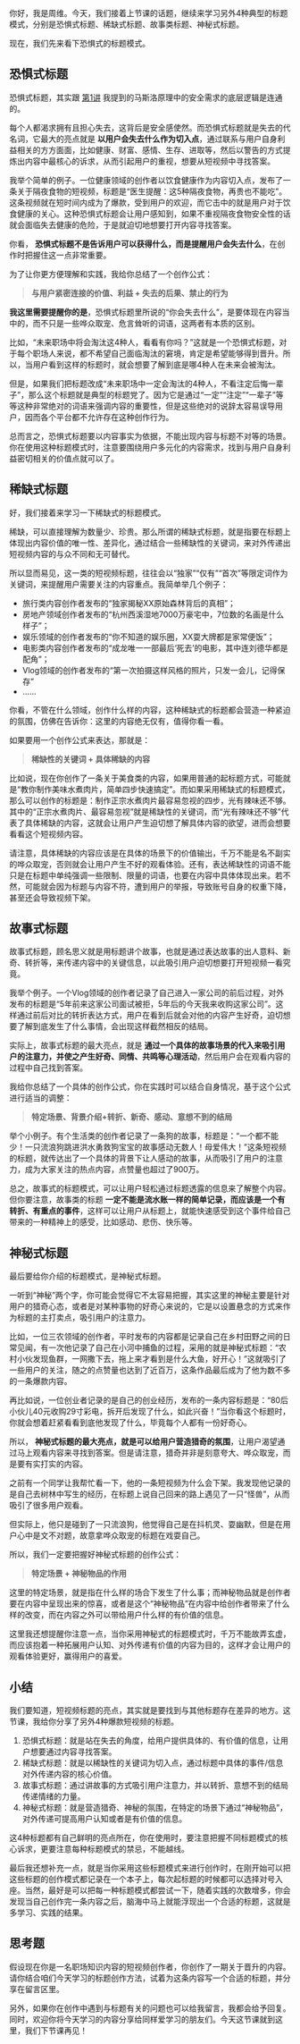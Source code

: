 你好，我是周维。今天，我们接着上节课的话题，继续来学习另外4种典型的标题模式，分别是恐惧式标题、稀缺式标题、故事类标题、神秘式标题。

现在，我们先来看下恐惧式的标题模式。

## 恐惧式标题

恐惧式标题，其实跟 [第1讲](https://time.geekbang.org/column/article/347363) 我提到的马斯洛原理中的安全需求的底层逻辑是连通的。

每个人都渴求拥有且担心失去，这背后是安全感使然。而恐惧式标题就是失去的代名词，它最大的亮点就是 **以用户会失去什么作为切入点**，通过联系与用户自身利益相关的方方面面，比如健康、财富、感情、生存、进取等，然后以警告的方式提炼出内容中最核心的诉求，从而引起用户的重视，想要从短视频中寻找答案。

我举个简单的例子。一位健康领域的创作者以饮食健康作为内容切入点，发布了一条关于隔夜食物的短视频，标题是“医生提醒：这5种隔夜食物，再贵也不能吃”。这条视频就在短时间内成为了爆款，受到用户的欢迎，而它击中的就是用户对于饮食健康的关心。这种恐惧式标题会让用户感知到，如果不重视隔夜食物安全性的话就会面临失去健康的危险，于是就迫切地想要打开内容寻找答案。

你看， **恐惧式标题不是告诉用户可以获得什么，而是提醒用户会失去什么**，在创作时把握住这一点非常重要。

为了让你更方便理解和实践，我给你总结了一个创作公式：

> **与用户紧密连接的价值、利益 \+ 失去的后果、禁止的行为**

**我这里需要提醒你的是**，恐惧式标题里所说的“你会失去什么”，是要体现在内容当中的，而不只是一些哗众取宠、危言耸听的词语，这两者有本质的区别。

比如，“未来职场中将会淘汰这4种人，看看有你吗？”这就是一个恐惧式标题，对于每个职场人来说，都不希望自己面临淘汰的窘境，肯定是希望能够得到晋升。所以，当用户看到这样的标题时，就会想要了解到底是哪4种人在未来会被淘汰。

但是，如果我们把标题改成“未来职场中一定会淘汰的4种人，不看注定后悔一辈子”，那么这个标题就是典型的标题党了。因为它是通过“一定”“注定”“一辈子”等等这种非常绝对的词语来强调内容的重要性，但是这些绝对的说辞太容易误导用户，因而各个平台都不允许存在这种创作行为。

总而言之，恐惧式标题要以内容事实为依据，不能出现内容与标题不对等的场景。你在使用这种标题模式时，注意要围绕用户多元化的内容需求，找到与用户自身利益密切相关的价值点就可以了。

## 稀缺式标题

好，我们接着来学习一下稀缺式的标题模式。

稀缺，可以直接理解为数量少、珍贵。那么所谓的稀缺式标题，就是指要在标题上体现出内容价值的唯一性、差异化，通过结合一些稀缺性的关键词，来对外传递出短视频内容的与众不同和无可替代。

所以显而易见，这一类的短视频标题，往往会以“独家”“仅有”“首次”等限定词作为关键词，来提醒用户需要关注的内容重点。我简单举几个例子：

- 旅行类内容创作者发布的“独家揭秘XX原始森林背后的真相”；
- 房地产领域创作者发布的“杭州西溪湿地7000万豪宅中，7位数的名画是什么样子”；
- 娱乐领域的创作者发布的“你不知道的娱乐圈，XX耍大牌都是家常便饭”；
- 电影类内容创作者发布的“成龙唯一一部最后‘死去’的电影，其中连刘德华都是配角”；
- Vlog领域的创作者发布的“第一次拍摄这样风格的照片，只发一会儿，记得保存”
- ……

你看，不管在什么领域，创作什么样的内容，这种稀缺式的标题都会营造一种紧迫的氛围，仿佛在告诉你：这里的内容绝无仅有，值得你看一看。

如果要用一个创作公式来表达，那就是：

> **稀缺性的关键词 \+ 具体稀缺的内容**

比如说，现在你创作了一条关于美食类的内容，如果用普通的起标题方式，可能就是“教你制作美味水煮肉片，简单四步快速搞定”。而如果采用稀缺式的标题模式，那么可以创作的标题是：制作正宗水煮肉片最容易忽视的四步，光有辣味还不够。其中的“正宗水煮肉片、最容易忽视”就是稀缺性的关键词，而“光有辣味还不够”代表了具体稀缺的内容，这就会让用户产生迫切想了解具体内容的欲望，进而会想要看看这个短视频内容。

请注意，具体稀缺的内容应该是在具体的场景下的价值输出，千万不能是名不副实的哗众取宠，否则就会让用户产生不好的观看体验。还有，表达稀缺性的词语不能只是在标题中单纯强调一些限制、限量的词语，也要在内容中具体体现出来。若不然，可能就会因为标题与内容不符，遭到用户的举报，导致账号自身的权重下降，甚至还会导致视频下架。

## 故事式标题

故事式标题，顾名思义就是用标题讲个故事，也就是通过表达故事的出人意料、新奇、转折等，来传递内容中的关键信息，以此吸引用户迫切想要打开短视频一看究竟。

我举个例子。一个Vlog领域的创作者记录了自己进入一家公司的前后过程，对外发布的标题是“5年前来这家公司面试被拒，5年后的今天我来收购这家公司”。这样通过前后对比的转折表达方式，用户在看到后就会对他的内容产生好奇，迫切想要了解到底发生了什么事情，会出现这样截然相反的结局。

实际上，故事式标题的最大亮点，就是 **通过一个具体的故事场景的代入来吸引用户的注意力，并使之产生好奇、同情、共鸣等心理活动**，然后用户会在观看内容的过程中自己找到答案。

我给你总结了一个具体的创作公式，你在实践时可以结合自身情况，基于这个公式进行适当的调整：

> **特定场景、背景介绍+转折、新奇、感动、意想不到的结局**

举个小例子。有个生活类的创作者记录了一条狗的故事，标题是：“一个都不能少！一只流浪狗跳进洪水勇救狗宝宝的故事感动无数人！母爱伟大！”这条短视频的标题，就传达出了一个具体的背景下让人感动的故事，从而吸引了用户的注意力，成为大家关注的热点内容，点赞量也超过了900万。

总之，故事式的标题模式，可以让用户轻松通过标题透露的信息来了解整个内容。但你要注意，故事类的标题 **一定不能是流水账一样的简单记录，而应该是一个有转折、有重点的事件**，这样可以让用户从标题上，就能快速感受到这个事件给自己带来的一种精神上的感受，比如感动、悲伤、快乐等。

## 神秘式标题

最后要给你介绍的标题模式，是神秘式标题。

一听到“神秘”两个字，你可能会觉得它不太容易把握，其实这里的神秘主要是针对用户的猎奇心态，或者是对某种事物的好奇心来说的，它是以设置悬念的方式来作为标题的主打卖点，吸引用户的注意力。

比如，一位三农领域的创作者，平时发布的内容都是记录自己在乡村田野之间的日常见闻，有一次他记录了自己在小河中捕鱼的过程，采用的就是神秘式标题：“农村小伙发现鱼群，一网撒下去，拖上来才看到是什么大鱼，好开心！”这就吸引了一些用户的关注，随之的点赞量也达到了近百万，这条作品最后成为了他为数不多的一条爆款内容。

再比如说，一位创业者记录的是自己的创业经历，发布的一条内容标题是：“80后小伙儿40元收购29寸彩电，拆开后发现了什么，如此兴奋！”当你看这个标题时，你就会想着赶紧看看到底他发现了什么，毕竟每个人都有一份好奇心。

所以， **神秘式标题的最大亮点，就是可以给用户营造猎奇的氛围**，让用户渴望通过马上观看内容来寻找到答案。但是请注意，猎奇并非是刻意夸大、哗众取宠，而是要有实打实的内容。

之前有一个同学让我帮忙看一下，他的一条短视频为什么会下架。我发现他记录的是自己去树林中写生的经历，在标题上说自己回来的路上遇见了一只“怪兽”，从而吸引了很多用户观看。

但实际上，他只是碰到了一只流浪狗，他觉得自己是在抖机灵、耍幽默，但是在用户心中是文不对题，故意拿哗众取宠的标题在戏耍自己。

所以，我们一定要把握好神秘式标题的创作公式：

> **特定场景 \+ 神秘物品的作用**

这里的特定场景，就是指在什么样的场合下发生了什么事；而神秘物品就是创作者要在内容中呈现出来的惊喜，或者是这个“神秘物品”在内容中给创作者带来了什么样的改变，而在内容之外可以带给用户什么样的有价值的信息。

这里我还想提醒你注意一点，当你采用神秘式的标题模式时，千万不能故弄玄虚，而应该抱着一种拓展用户认知、对外传递有价值的内容为目的，这样才会让用户的观看体验更好，赢得用户的喜爱。

## 小结

我们要知道，短视频标题的亮点，其实就是要找到与其他标题存在差异的地方。这节课，我给你分享了另外4种爆款短视频的标题。

1. 恐惧式标题：就是站在失去的角度，给用户提供具体的、有价值的信息，让用户想要通过内容寻找答案。
2. 稀缺式标题：就是以稀缺性的关键词为切入点，通过标题中具体的事件/信息对外传递内容的核心价值。
3. 故事式标题：通过讲故事的方式吸引用户注意力，并以转折、意想不到的结局传递情绪的力量。
4. 神秘式标题：就是营造猎奇、神秘的氛围，在特定的场景下通过“神秘物品”，对外传递可提高用户认知或者是有价值的信息。

这4种标题都有自己鲜明的亮点所在，你在使用时，要注意把握不同标题模式的核心诉求，更要注意每种标题模式的禁忌，不能越线。

最后我还想补充一点，就是当你采用这些标题模式来进行创作时，在刚开始可以把这些标题的创作模式都记录在一个本子上，每次起标题的时候都可以选择对号入座。当然，最好是可以把每一种标题模式都尝试一下，随着实践的次数增多，你会发现当自己创作完一条内容之后，脑海中马上就能浮现出一个合适的标题，这就是多学习、实践的结果。

## 思考题

假设现在你是一名职场知识内容的短视频创作者，你创作了一期关于晋升的内容。请你结合咱们今天学习的标题创作方法，试着为这条内容写一个合适的标题，并分享在留言区里。

另外，如果你在创作中遇到与标题有关的问题也可以给我留言，我都会给予回复。同时，欢迎你将今天学习的内容分享给同样爱学习的朋友们。今天这节课就到这里，我们下节课再见！